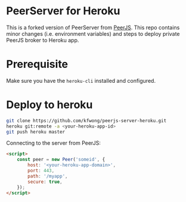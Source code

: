 # PeerServer for Heroku

This is a forked version of PeerServer from [PeerJS](https://peerjs.com/).
This repo contains minor changes (i.e. environment variables) and steps to deploy private PeerJS broker to Heroku app.

# Prerequisite

Make sure you have the `heroku-cli` installed and configured.

# Deploy to heroku

```bash
git clone https://github.com/kfwong/peerjs-server-heroku.git
heroku git:remote -a <your-heroku-app-id>
git push heroku master
```

Connecting to the server from PeerJS:

```html
<script>
    const peer = new Peer('someid', {
        host: '<your-heroku-app-domain>',
        port: 443,
        path: '/myapp',
        secure: true,
    });
</script>
```
